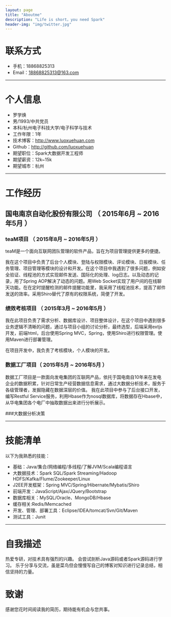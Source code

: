 ```yaml
---
layout: page
title: "Aboutme"
description: "Life is short，you need Spark"
header-img: "img/twitter.jpg"
---
```





# 联系方式

- 手机：18868825313
- Email：18868825313@163.com

---

# 个人信息

 - 罗学焕
 - 男/1993/中共党员 
 - 本科/杭州电子科技大学/电子科学与技术 
 - 工作年限：1年
 - 技术博客：http://www.luoxuehuan.com 
 - Github：http://github.com/luoxuehuan
 - 期望职位：Spark大数据开发工程师
 - 期望薪资：12k~15k
 - 期望城市：杭州

---

# 工作经历

## 国电南京自动化股份有限公司 （ 2015年6月 ~ 2016年5月 ）

### teaM项目 （ 2015年8月 ~ 2016年5月 ）

teaM是一个面向互联网团队管理的软件产品，旨在为项目管理提供更多的便捷。

我在这个项目中负责了后台个人模块、登陆与权限模块、评论模块、日报模块、任务管理、项目管理等模块的设计和开发。在这个项目中我遇到了很多问题，例如安全验证、线程池的方式实现邮件发送、国际化的处理、log日志。以及动态的记录，用了Spring AOP解决了动态的问题。用Web Socket实现了用户间的在线聊天功能。在在定时提醒检测的邮件提醒功能里，我采用了线程池技术，提高了邮件发送的效率。采用Shiro替代了原有的权限系统，简便了开发。

### 绩效考核项目 （ 2015年3月 ~ 2016年5月 ）

我在此项目负责了需求分析、数据库设计、项目整体设计，在这个项目中遇到很多业务逻辑不清晰的问题，通过与项目小组的讨论分析，最终选型，后端采用extjs开发，前端html，后台使用Spring MVC，Spring，使用Shiro进行权限管理。使用Maven进行部署管理。

在项目开发中，我负责了考核模块，个人模块的开发。

### 数据工厂项目（ 2015年5月 ~ 2016年5月 ）

数据工厂项目是一款面向发电集团的互联网产品，依托于国电南自10年来在发电企业的数据积累，针对日常生产经营数据信息需求，通过大数据分析技术，服务于各级管理者，发掘隐藏在数据深层的价值。
我在此项目中参与了后台接口开发，编写Restful Service服务，利用Hbase作为nosql数据库，将数据存在Hbase中，从华电集团各个电厂中抽取数据出来进行分析展示。

###大数据分析决策

---

# 技能清单

以下为我熟悉的技能：

- 基础：Java/集合/网络编程/多线程/了解JVM/Scala编程语言
- 大数据技术：Spark SQL/Spark Streaming/Hadoop HDFS/Kafka/Flume/Zookeeper/Linux
- J2EE开发框架：Spring MVC/Spring/Hibernate/Mybatis/Shiro
- 前端开发：JavaScript/Ajax/JQuery/Bootstrap
- 数据库相关：MySQL/Oracle、MongoDB/Hbase
- 缓存相关:Redis/Memcached
- 开发、管理、部署工具：Eclipse/IDEA/tomcat/Svn/Git/Maven
- 测试工具：Junit


---

# 自我描述

热爱专研，对技术具有强烈的兴趣。
会尝试剖析Java源码或者Spark源码进行学习。
乐于分享与交流，虽是菜鸟但会慢慢写自己的博客对知识进行记录总结，相信坚持的力量。

# 致谢

感谢您花时间阅读我的简历，期待能有机会与您共事。










